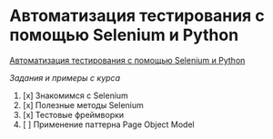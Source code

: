 
# Автоматизация тестирования с помощью Selenium и Python
[Автоматизация тестирования с помощью Selenium и Python](https://stepik.org/course/575/info)

*Задания и примеры с курса*

1. [x] Знакомимся с Selenium 
2. [x] Полезные методы Selenium
3. [x] Тестовые фреймворки
4. [ ] Применение паттерна Page Object Model
